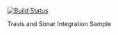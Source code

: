 [![Build Status](https://travis-ci.org/sharvana85/travis_sonar.svg?branch=master)](https://travis-ci.org/sharvana85/travis_sonar)



Travis and Sonar Integration Sample
